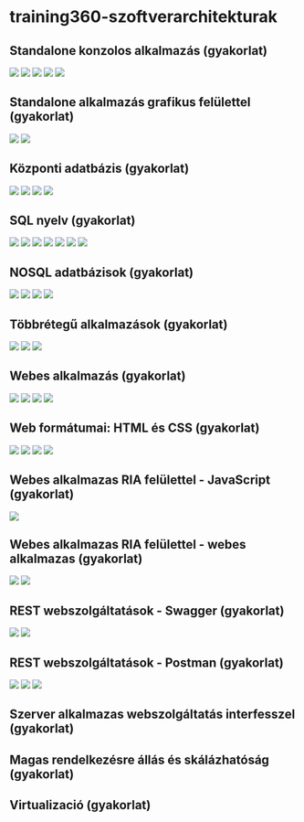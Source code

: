 # training360-szoftverarchitekturak
## Standalone konzolos alkalmazás (gyakorlat) 
![](02.png)
![](03.png)
![](04.png)
![](05.png)
![](06.png)

## Standalone alkalmazás grafikus felülettel (gyakorlat)
![](07.png)
![](08.png)

## Központi adatbázis (gyakorlat)
![](09.png)
![](10.png)
![](11.png)
![](12.png)

## SQL nyelv (gyakorlat)
![](13.png)
![](14.png)
![](15.png)
![](16.png)
![](17.png)
![](18.png)
![](19.png)

## NOSQL adatbázisok (gyakorlat)
![](20.png)
![](21.png)
![](22.png)
![](23.png)

## Többrétegű alkalmazások (gyakorlat)
![](24.png)
![](25.png)
![](26.png)

## Webes alkalmazás (gyakorlat)
![](27.png)
![](28.png)
![](29.png)
![](30.png)

## Web formátumai: HTML és CSS (gyakorlat)
![](31.png)
![](32.png)
![](33.png)
![](34.png)

## Webes alkalmazas RIA felülettel - JavaScript (gyakorlat)
![](36.png)

## Webes alkalmazas RIA felülettel - webes alkalmazas (gyakorlat)
![](37.png)
![](38.png)

## REST webszolgáltatások - Swagger (gyakorlat)
![](39.png)
![](40.png)

## REST webszolgáltatások - Postman (gyakorlat)
![](41.png)
![](42.png)
![](43.png)

## Szerver alkalmazas webszolgáltatás interfesszel (gyakorlat)

## Magas rendelkezésre állás és skálázhatóság (gyakorlat)

## Virtualizació (gyakorlat)

